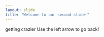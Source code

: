 ```yaml
---
layout: slide
title: "Welcome to our second slide!"
---
```

getting crazier
Use the left arrow to go back!